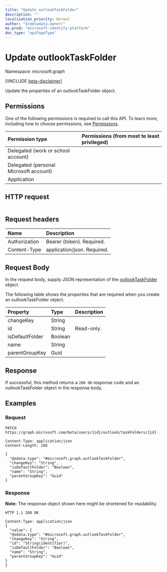 ```yaml
---
title: "Update outlookTaskFolder"
description: ""
localization_priority: Normal
author: "$(metadata.owner)"
ms.prod: "microsoft-identity-platform"
doc_type: "apiPageType"
---
```


# Update outlookTaskFolder

Namespace: microsoft.graph

[!INCLUDE [beta-disclaimer](../../includes/beta-disclaimer.md)]

Update the properties of an outlookTaskFolder object.

## Permissions

One of the following permissions is required to call this API. To learn more, including how to choose permissions, see [Permissions](/graph/permissions-reference).

| Permission type                        | Permissions (from most to least privileged) |
| :------------------------------------- | :------------------------------------------ |
| Delegated (work or school account)     |                                             |
| Delegated (personal Microsoft account) |                                             |
| Application                            |                                             |

## HTTP request

<!-- {
  "blockType": "ignored"
}
-->

```http

```

## Request headers

| Name          | Description                 |
| :------------ | :-------------------------- |
| Authorization | Bearer {token}. Required.   |
| Content-Type  | application/json. Required. |

## Request Body

In the request body, supply JSON representation of the [outlookTaskFolder](../resources/-outlooktaskfolder.md) object.

<!-- Actions and Functions -->

<!-- CRUD Methods -->

The following table shows the properties that are required when you create an outlookTaskFolder object.

| Property        | Type    | Description |
| :-------------- | :------ | :---------- |
| changeKey       | String  |             |
| id              | String  | Read-only.  |
| isDefaultFolder | Boolean |             |
| name            | String  |             |
| parentGroupKey  | Guid    |             |

## Response

If successful, this method returns a `200 OK` response code and an outlookTaskFolder object in the response body.

## Examples

### Request

<!-- {
  "blockType": "request",
  "name": "update_outlooktaskfolder"
}
-->

```http
PATCH https://graph.microsoft.com/beta/users/{id}/outlook/taskFolders/{id}

Content-Type: application/json
Content-Length: 168

{
  "@odata.type": "#microsoft.graph.outlookTaskFolder",
  "changeKey": "String",
  "isDefaultFolder": "Boolean",
  "name": "String",
  "parentGroupKey": "Guid"
}

```

### Response

**Note:** The response object shown here might be shortened for readability.

<!-- {
  "blockType": "response",
  "truncated": true,
  "@odata.type": "Microsoft.OutlookServices.outlookTaskFolder"
}
-->

```http
HTTP 1.1 200 OK

Content-Type: application/json
{
  "value": {
  "@odata.type": "#microsoft.graph.outlookTaskFolder",
  "changeKey": "String",
  "id": "String(identifier)",
  "isDefaultFolder": "Boolean",
  "name": "String",
  "parentGroupKey": "Guid"
}
}

```
